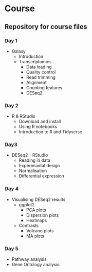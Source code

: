# Course
## Repository for course files
### Day 1
* Galaxy
  +	Introduction
  +	Transcriptomics
    -	Data loading
    -	Quality control
    -	Read trimming
    -	Alignment
    -	Counting features
    -	DESeq2

### Day 2
*	R & RStudio
    +	Download and install
    +	Using R notebooks
    +	Introduction to R and Tidyverse

### Day3
*	DESeq2 - RStudio
    +	Reading in data
    +	Experimantal design
    +	Normalisation
    +	Differential expression

### Day 4
*	Visualising DESeq2 results
    +	ggplot2
        -	PCA plots
        -	Dispersion plots
        -	Heatmaps
    +	Contrasts
        -	Volcano plots
        -	MA plots

### Day 5
*	Pathway analysis
*	Gene Ontology analysis

